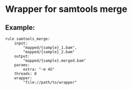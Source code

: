 # Wrapper for samtools merge

## Example:

```
rule samtools_merge:
    input:
        "mapped/{sample}_1.bam",
        "mapped/{sample}_2.bam"
    output:
        "mapped/{sample}.merged.bam"
    params:
        extra: "-m 4G"
    threads: 8
    wrapper:
        "file://path/to/wrapper"
```
